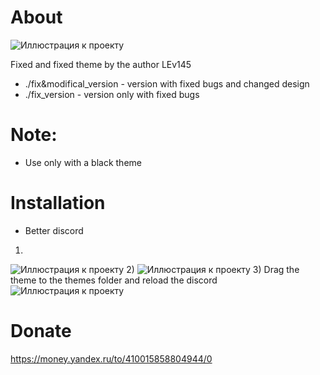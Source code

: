 # About
![Иллюстрация к проекту](https://i.ibb.co/Y0fNk7W/fullscreen.png)

Fixed and fixed theme by the author LEv145

* ./fix&modifical_version - version with fixed bugs and changed design
* ./fix_version - version only with fixed bugs
# Note:
* Use only with a black theme

# Installation
* Better discord
1)
 ![Иллюстрация к проекту](https://i.ibb.co/LtZXjQN/213213123.png)
2)
 ![Иллюстрация к проекту](https://i.ibb.co/XtNbGTP/1212png.png)
3) Drag the theme to the themes folder and reload the discord
 ![Иллюстрация к проекту](https://i.ibb.co/P1sQDVv/234324234.png)


# Donate
https://money.yandex.ru/to/410015858804944/0
